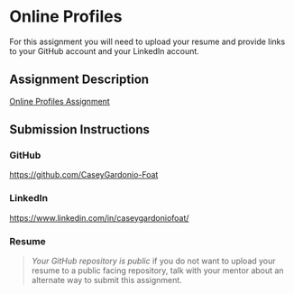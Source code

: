 # Online Profiles
For this assignment you will need to upload your resume and provide links to your GitHub account and your LinkedIn account.

## Assignment Description
[Online Profiles Assignment](https://education.launchcode.org/liftoff/modules/assignments/online-profiles)

## Submission Instructions
 
### GitHub
https://github.com/CaseyGardonio-Foat
 
### LinkedIn
https://www.linkedin.com/in/caseygardoniofoat/

### Resume


> *Your GitHub repository is public* if you do not want to upload your resume to a public facing repository, talk with your mentor about an alternate way to submit this assignment.
